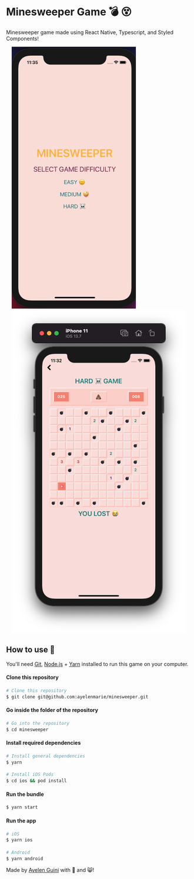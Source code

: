 # Minesweeper Game 💣 😵

Minesweeper game made using React Native, Typescript, and Styled Components!

<img src="minesweeper.gif" alt="minesweeper" style="margin-left: 15px;" />

<img src="minesweeper3.png" alt="minesweeper" style="margin-left: 15px;" />

## How to use 💯

You'll need [Git](https://git-scm.com), [Node.js](https://nodejs.org) + [Yarn](https://yarnpkg.com/) installed to run this game on your computer.

#### Clone this repository

```bash
# Clone this repository
$ git clone git@github.com:ayelenmarie/minesweeper.git
```

#### Go inside the folder of the repository

```bash
# Go into the repository
$ cd minesweeper
```

#### Install required dependencies

```bash
# Install general dependencies
$ yarn

# Install iOS Pods
$ cd ios && pod install
```

#### Run the bundle

```bash
$ yarn start
```

#### Run the app

```bash
# iOS
$ yarn ios

# Android
$ yarn android
```

Made by [Ayelen Guini](https://www.linkedin.com/in/ayelenmarie/) with 💛 and 😸!
